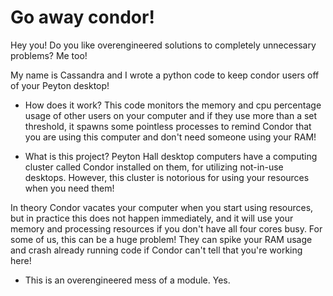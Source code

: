 # Go away condor!

Hey you! Do you like overengineered solutions to completely unnecessary problems? Me too!

My name is Cassandra and I wrote a python code to keep condor users off of your Peyton desktop!


  - How does it work?
This code monitors the memory and cpu percentage usage of other users on your computer and if they use more than a set threshold, it spawns some pointless processes to remind Condor that you are using this computer and don't need someone using your RAM!

  - What is this project?
Peyton Hall desktop computers have a computing cluster called Condor installed on them, for utilizing not-in-use desktops. However, this cluster is notorious for using your resources when you need them! 

In theory Condor vacates your computer when you start using resources, but in practice this does not happen immediately, and it will use your memory and processing resources if you don't have all four cores busy. For some of us, this can be a huge problem! They can spike your RAM usage and crash already running code if Condor can't tell that you're working here! 

  - This is an overengineered mess of a module.
Yes. 
